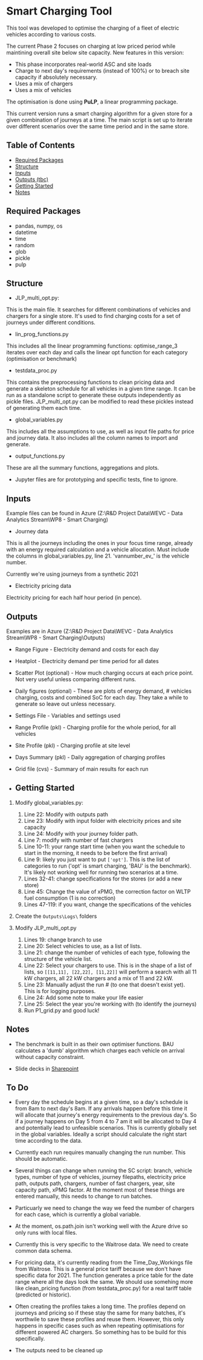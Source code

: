 # Smart Charging Tool

This tool was developed to optimise the charging of a fleet of electric
vehicles according to various costs.

The current Phase 2 focuses on charging at low priced period while
maintining overall site below site capacity.
New features in this version:

* This phase incorporates real-world ASC and site loads
* Charge to next day's requirements (instead of 100%) or to breach site capacity if absolutely necessary.
* Uses a mix of chargers
* Uses a mix of vehicles

The optimisation is done using **PuLP**, a linear programming package.

This current version runs a smart charging algorithm for a given store for a given combination of journeys at a time. The main script is set up to iterate over different scenarios over the same time period and in the same store.

## Table of Contents

* [Required Packages](https://github.com/st-FPS/Smart_charging_prototypes#required-packages)
* [Structure](https://github.com/st-FPS/Smart_charging_prototypes#structure)
* [Inputs](https://github.com/st-FPS/Smart_charging_prototypes#inputs)
* [Outputs (tbc)](https://github.com/st-FPS/Smart_charging_prototypes#outputs)
* [Getting Started](https://github.com/st-FPS/Smart_charging_prototypes#getting-started)
* [Notes](https://github.com/st-FPS/Smart_charging_prototypes#notes)

## Required Packages

* pandas, numpy, os
* datetime
* time
* random
* glob
* pickle
* pulp

## Structure

* JLP_multi_opt.py:

This is the main file. It searches for different combinations of vehicles and chargers for a single store. It's used to find charging costs for a set of journeys under different conditions.

* lin_prog_functions.py

This includes all the linear programming functions:
optimise_range_3 iterates over each day and calls the linear opt
function for each category (optimisation or benchmark)

* testdata_proc.py

This contains the preprocessing functions to clean pricing data and
generate a skeleton schedule for all vehicles in a given time range.
It can be run as a standalone script to generate these outputs
independently as pickle files. JLP_multi_opt.py can be modified to read these
pickles instead of generating them each time.

* global_variables.py

This includes all the assumptions to use, as well as input file paths
for price and journey data. It also includes all the column names to
import and generate.

* output_functions.py

These are all the summary functions, aggregations and plots.

* Jupyter files are for prototyping and specific tests, fine to ignore.

## Inputs

Example files can be found in Azure (Z:\R&D Project Data\WEVC - Data Analytics Stream\WP8 - Smart Charging)

* Journey data

This is all the journeys including the ones in your focus time range,
already with an energy required calculation and a vehicle allocation.
Must include the columns in global_variables.py, line 21.
'vannumber_ev_' is the vehicle number.

Currently we're using journeys from a synthetic 2021

* Electricity pricing data

Electricity pricing for each half hour period (in pence).

## Outputs

Examples are in Azure (Z:\R&D Project Data\WEVC - Data Analytics Stream\WP8 - Smart Charging\Outputs)

* Range Figure - Electricity demand and costs for each day

* Heatplot - Electricity demand per time period for all dates

* Scatter Plot (optional) - How much charging occurs at each price point. Not very useful unless comparing different runs.

* Daily figures (optional) - These are plots of energy demand, # vehicles charging, costs and combined SoC for each day. They take a while to generate so leave out unless necessary.

* Settings File - Variables and settings used
* Range Profile (pkl) - Charging profile for the whole period, for all vehicles
* Site Profile (pkl) - Charging profile at site level
* Days Summary (pkl) - Daily aggregation of charging profiles
* Grid file (cvs) - Summary of main results for each run

* ## Getting Started

1) Modify global_variables.py:

    1) Line 22: Modify with outputs path
    2) Line 23: Modify with input folder with electricity prices and site capacity
    3) Line 24: Modify with your journey folder path.
    4) Line 7: modify with number of fast chargers
    5) Line 10-11: your range start time (when you want the schedule to start in the morning, it needs to be before the first arrival)
    6) Line 9: likely you just want to put `['opt']`. This is the list of categories to run ('opt' is smart charging, 'BAU' is the benchmark). It's likely not working well for running two scenarios at a time.
    7) Lines 32-41: change specifications for the stores (or add a new store)
    8) Line 45: Change the value of xPMG, the correction factor on WLTP fuel consumption (1 is no correction)
    9) Lines 47-119: if you want, change the specifications of the vehicles

2) Create the `Outputs\Logs\` folders

3) Modify JLP_multi_opt.py

   1) Lines 19: change branch to use
   1) Line 20: Select vehicles to use, as a list of lists.
   1) Line 21: change the number of vehicles of each type, following the structure of the vehicle list.
   1) Line 22: Select your chargers to use. This is in the shape of a
   list of lists, so `[[11,11], [22,22], [11,22]]` will perform a search
   with all 11 kW chargers, all 22 kW chargers and a mix of 11 and 22 kW.
   1) Line 23: Manually adjust the run # (to one that doesn't exist yet). This is for logging purposes.
   1) Line 24: Add some note to make your life easier
   1) Line 25: Select the year you're working with (to identify the journeys)
   1) Run P1_grid.py and good luck!

## Notes

* The benchmark is built in as their own optimiser functions. BAU
calculates a 'dumb' algorithm which charges each vehicle on arrival
without capacity constraint.

* Slide decks in [Sharepoint](https://flexpowerltd.sharepoint.com/:f:/s/WEVCMFC/ErXbpxa-1YtKo6P5XfcKhhIB92Bj8NSUSW9O0Oc_36hyGQ?e=X2TiLs)

## To Do

* Every day the schedule begins at a given time, so a day's schedule is from 8am to next day's 8am. If any arrivals happen before this time it will allocate that journey's energy requirements to the previous day's. So if a journey happens on Day 5 from 4 to 7 am it will be allocated to Day 4 and potentially lead to unfeasible scenarios. This is currently globally set in the global variables. Ideally a script should calculate the right start time according to the data.

* Currently each run requires manually changing the run number. This should be automatic.

* Several things can change when running the SC script: branch, vehicle types, number of type of vehicles, journey filepaths, electricity price path, outputs path, chargers, number of fast chargers, year, site capacity path, xPMG factor. At the moment most of these things are entered manually, this needs to change to run batches.

* Particuarly we need to change the way we feed the number of chargers for each case, which is currently a global variable.

* At the moment, os.path.join isn't working well with the Azure drive so only runs with local files.

* Currently this is very specific to the Waitrose data. We need to create common data schema.

* For pricing data, it's currently reading from the Time_Day_Workings file from Waitrose. This is a general price tariff because we don't have specific data for 2021. The function generates a price table for the date range where all the days look the same. We should use somehing more like clean_pricing function (from testdata_proc.py) for a real tariff table (predicted or historic).

* Often creating the profiles takes a long time. The profiles depend on journeys and pricing so if these stay the same for many batches, it's worthwile to save these profiles and reuse them. However, this only happens in specific cases such as when repeating optimisations for different powered AC chargers. So something has to be build for this specifically.

* The outputs need to be cleaned up
